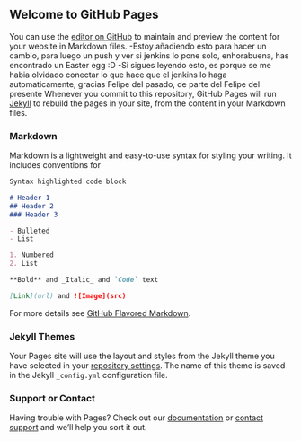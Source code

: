 ## Welcome to GitHub Pages

You can use the [editor on GitHub](https://github.com/icb163/d100/edit/master/README.md) to maintain and preview the content for your website in Markdown files.
-Estoy añadiendo esto para hacer un cambio, para luego un push y ver si 
jenkins lo pone solo, enhorabuena, has encontrado un Easter egg :D
-Si sigues leyendo esto, es porque se me habia olvidado conectar lo que 
hace que el jenkins lo haga automaticamente, gracias Felipe del pasado, 
de parte del Felipe del presente
Whenever you commit to this repository, GitHub Pages will run [Jekyll](https://jekyllrb.com/) to rebuild the pages in your site, from the content in your Markdown files.

### Markdown

Markdown is a lightweight and easy-to-use syntax for styling your writing. It includes conventions for

```markdown
Syntax highlighted code block

# Header 1
## Header 2
### Header 3

- Bulleted
- List

1. Numbered
2. List

**Bold** and _Italic_ and `Code` text

[Link](url) and ![Image](src)
```

For more details see [GitHub Flavored Markdown](https://guides.github.com/features/mastering-markdown/).

### Jekyll Themes

Your Pages site will use the layout and styles from the Jekyll theme you have selected in your [repository settings](https://github.com/icb163/d100/settings). The name of this theme is saved in the Jekyll `_config.yml` configuration file.

### Support or Contact

Having trouble with Pages? Check out our [documentation](https://help.github.com/categories/github-pages-basics/) or [contact support](https://github.com/contact) and we’ll help you sort it out.
